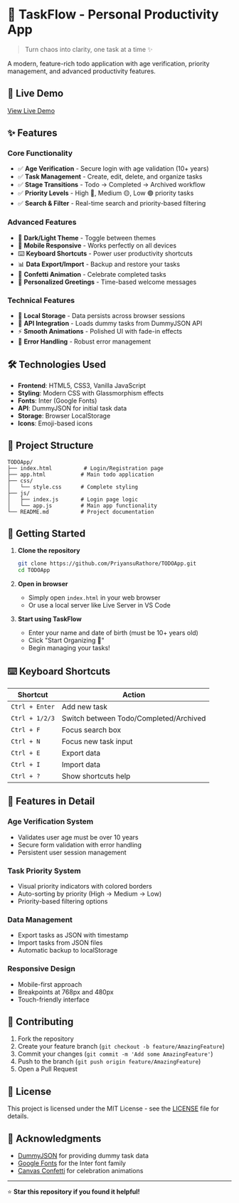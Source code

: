 # 📝 TaskFlow - Personal Productivity App

> Turn chaos into clarity, one task at a time ✨

A modern, feature-rich todo application with age verification, priority management, and advanced productivity features.

## 🚀 Live Demo

[View Live Demo](https://priyansuRathore.github.io/TODOApp/)

## ✨ Features

### Core Functionality
- ✅ **Age Verification** - Secure login with age validation (10+ years)
- ✅ **Task Management** - Create, edit, delete, and organize tasks
- ✅ **Stage Transitions** - Todo → Completed → Archived workflow
- ✅ **Priority Levels** - High 🔴, Medium 🟡, Low 🟢 priority tasks
- ✅ **Search & Filter** - Real-time search and priority-based filtering

### Advanced Features
- 🎨 **Dark/Light Theme** - Toggle between themes
- 📱 **Mobile Responsive** - Works perfectly on all devices
- ⌨️ **Keyboard Shortcuts** - Power user productivity shortcuts
- 📊 **Data Export/Import** - Backup and restore your tasks
- 🎉 **Confetti Animation** - Celebrate completed tasks
- 🌅 **Personalized Greetings** - Time-based welcome messages

### Technical Features
- 💾 **Local Storage** - Data persists across browser sessions
- 🔄 **API Integration** - Loads dummy tasks from DummyJSON API
- ⚡ **Smooth Animations** - Polished UI with fade-in effects
- 🎯 **Error Handling** - Robust error management

## 🛠️ Technologies Used

- **Frontend**: HTML5, CSS3, Vanilla JavaScript
- **Styling**: Modern CSS with Glassmorphism effects
- **Fonts**: Inter (Google Fonts)
- **API**: DummyJSON for initial task data
- **Storage**: Browser LocalStorage
- **Icons**: Emoji-based icons

## 📁 Project Structure

```
TODOApp/
├── index.html          # Login/Registration page
├── app.html           # Main todo application
├── css/
│   └── style.css      # Complete styling
├── js/
│   ├── index.js       # Login page logic
│   └── app.js         # Main app functionality
└── README.md          # Project documentation
```

## 🚀 Getting Started

1. **Clone the repository**
   ```bash
   git clone https://github.com/PriyansuRathore/TODOApp.git
   cd TODOApp
   ```

2. **Open in browser**
   - Simply open `index.html` in your web browser
   - Or use a local server like Live Server in VS Code

3. **Start using TaskFlow**
   - Enter your name and date of birth (must be 10+ years old)
   - Click "Start Organizing 🚀"
   - Begin managing your tasks!

## ⌨️ Keyboard Shortcuts

| Shortcut | Action |
|----------|--------|
| `Ctrl + Enter` | Add new task |
| `Ctrl + 1/2/3` | Switch between Todo/Completed/Archived |
| `Ctrl + F` | Focus search box |
| `Ctrl + N` | Focus new task input |
| `Ctrl + E` | Export data |
| `Ctrl + I` | Import data |
| `Ctrl + ?` | Show shortcuts help |

## 🔧 Features in Detail

### Age Verification System
- Validates user age must be over 10 years
- Secure form validation with error handling
- Persistent user session management

### Task Priority System
- Visual priority indicators with colored borders
- Auto-sorting by priority (High → Medium → Low)
- Priority-based filtering options

### Data Management
- Export tasks as JSON with timestamp
- Import tasks from JSON files
- Automatic backup to localStorage

### Responsive Design
- Mobile-first approach
- Breakpoints at 768px and 480px
- Touch-friendly interface

## 🤝 Contributing

1. Fork the repository
2. Create your feature branch (`git checkout -b feature/AmazingFeature`)
3. Commit your changes (`git commit -m 'Add some AmazingFeature'`)
4. Push to the branch (`git push origin feature/AmazingFeature`)
5. Open a Pull Request

## 📝 License

This project is licensed under the MIT License - see the [LICENSE](LICENSE) file for details.

## 🙏 Acknowledgments

- [DummyJSON](https://dummyjson.com/) for providing dummy task data
- [Google Fonts](https://fonts.google.com/) for the Inter font family
- [Canvas Confetti](https://github.com/catdad/canvas-confetti) for celebration animations

---

⭐ **Star this repository if you found it helpful!**